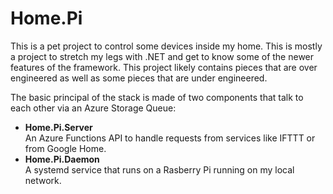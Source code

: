 Home.Pi
=======
This is a pet project to control some devices inside my home. This is mostly a project to stretch my legs with .NET and get to know some of the newer features of the framework. This project likely contains pieces that are over engineered as well as some pieces that are under engineered. 

The basic principal of the stack is made of two components that talk to each other via an Azure Storage Queue:  
- **Home.Pi.Server**  
An Azure Functions API to handle requests from services like IFTTT or from Google Home.  
- **Home.Pi.Daemon**  
A systemd service that runs on a Rasberry Pi running on my local network.

